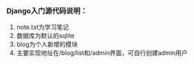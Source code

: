 ### Django入门源代码说明：

1. note.txt为学习笔记
2. 数据库为默认的sqlite
3. blog为个人新增的模块
4. 主要实现地址在/blog/list和/admin界面，可自行创建admin用户
